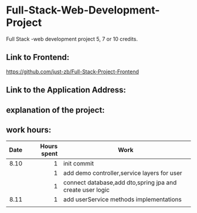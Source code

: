 # Full-Stack-Web-Development-Project

Full Stack -web development project 5, 7 or 10 credits.

## Link to Frontend:

https://github.com/just-zb/Full-Stack-Project-Frontend

## Link to the Application Address:

## explanation of the project:

## work hours:

| Date | Hours spent | Work                                                      |
|-----:|------------:|-----------------------------------------------------------|
| 8.10 |           1 | init commit                                               |
|      |           1 | add demo controller,service layers for user               |
|      |           1 | connect database,add dto,spring jpa and create user logic |
| 8.11 |           1 | add userService methods implementations                   |
|      |             |                                                           |
